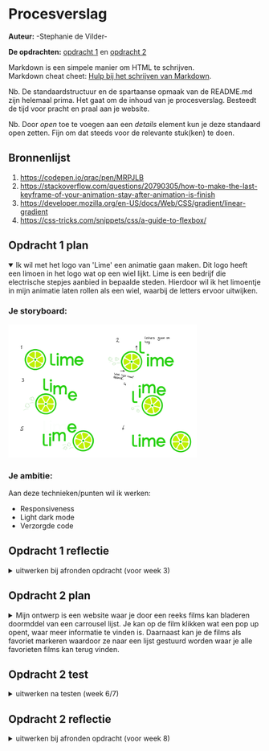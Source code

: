 # Procesverslag
**Auteur:** -Stephanie de Vilder-

**De opdrachten:** [opdracht 1](opdracht1/index.html) en [opdracht 2](opdracht2/index.html)


Markdown is een simpele manier om HTML te schrijven.  
Markdown cheat cheet: [Hulp bij het schrijven van Markdown](https://github.com/adam-p/markdown-here/wiki/Markdown-Cheatsheet).

Nb. De standaardstructuur en de spartaanse opmaak van de README.md zijn helemaal prima. Het gaat om de inhoud van je procesverslag. Besteedt de tijd voor pracht en praal aan je website.

Nb. Door *open* toe te voegen aan een *details* element kun je deze standaard open zetten. Fijn om dat steeds voor de relevante stuk(ken) te doen.



## Bronnenlijst
  1. https://codepen.io/qrac/pen/MRPJLB
  2. https://stackoverflow.com/questions/20790305/how-to-make-the-last-keyframe-of-your-animation-stay-after-animation-is-finish
  3. https://developer.mozilla.org/en-US/docs/Web/CSS/gradient/linear-gradient
  4. https://css-tricks.com/snippets/css/a-guide-to-flexbox/



## Opdracht 1 plan

<details open>
  <summary>Ik wil met het logo van 'Lime' een animatie gaan maken. Dit logo heeft een limoen in het logo wat op een wiel lijkt. Lime is een bedrijf die electrische stepjes aanbied in bepaalde steden. Hierdoor wil ik het limoentje in mijn animatie laten rollen als een wiel, waarbij de letters ervoor uitwijken. </summary>


  ### Je storyboard:
  <img src="readme-images/storyboard-lime.png" width="375px" alt="storyboard voor opdracht 1">


  ### Je ambitie: 
  Aan deze technieken/punten wil ik werken:
  - Responsiveness
  - Light dark mode
  - Verzorgde code

</details>



## Opdracht 1 reflectie

<details>
  <summary>uitwerken bij afronden opdracht (voor week 3)</summary>


  ### Je uitkomst - karakteristiek screenshot(s):
  <img src="readme-images/Uitkomst.png" width="375px" alt="uitomst opdracht 1">


  ### Dit ging goed/Heb ik geleerd: 
  Ik heb geleerd dat het helemaal niet zo ingewikkeld hoeft te zijn om je werk responsive te maken. Aan het begin was ik heel moeilijk aan het denken en ging ik de elementen kleiner maken vanaf een bepaalde view width. Nu weet ik dat je met het gebruik van "vw" heel makkelijk je element kan schalen ten opzichte van je scherm grootte. Ook heb ik meer geleerd over flexbox en hoe je hiermee makkelijk elementen kan plaatsen, ook ten opzichte van elkaar.
  Dit is eigenlijk basis css kennis die ik blijkbaar nooit goed onder de knie had. Het is dus heel fijn om nu dit te weten als basis voor mijn volgende projecten.

  Iets wat ik ook heb geleerd en iets lastiger waar ik zelf niet op was gekomen was het plaatsen van verschillende lagen over elkaar. Ik had het wiel eerst gemaakt door middel van list items. Alle partjes van de limoen waren dus allemaal losse elementen. Nu heb ik dit gemaakt door verschillende kleuren op elkaar te leggen en voor de partjes linear gradients te gebruiken om lijnen te maken.
  Zie afbeelding

  Ook wilde ik graag als finishing touch de limoen op het eind laten staan waar de animatie stopte en niet dat hij terug sprong naar het begin. Dit is gelukt door "animation-fill-mode" te gebruiken.

  <img src="readme-images/Lime-code.png" width="375px" alt="top">


  ### Dit was lastig/Is niet gelukt:
  

  <img src="readme-images/dummy-plaatje.svg" width="375px" alt="bummer">
</details>



## Opdracht 2 plan

<details>
  <summary>Mijn ontwerp is een website waar je door een reeks films kan bladeren doormddel van een carrousel lijst. Je kan op de film klikken wat een pop up opent, waar meer informatie te vinden is. Daarnaast kan je de films als favoriet markeren waardoor ze naar een lijst gestuurd worden waar je alle favorieten films kan terug vinden.</summary>


  ### Je ontwerp:
  <img src="readme-images/Opdracht2-design-plan.png" width="375px" alt="Eerste ontwerp opdracht 2">

  ### Ontwerp versie 2:
  <img src="readme-images/Opdracht2-design-V2.png" width="375px" alt="Eerste ontwerp opdracht 2">

  In de loop van de eerste weken heb ik het design wat aangepast. Zo heb ik bijvoorbeeld, inplaats van een aparte pagina voor de favorieten lijst, de favorieten lijst in een slide in menu geplaatst. Het ontwerp moet een "onepage" zijn waardoor dit beter aansluit. Ook is het erg efficient en toegangelijk voor de gebruiker.

  ### Je ambitie: 
  Aan deze technieken/punten wil ik werken:
  - Basic javascript begrijpen en als iets niet werkt, kunnen analyseren waarom dat dan is.
  - Responsiveness
  - Positionering van elementen zoals met flexbox en grid etc.
  - werken met verschillende states
</details>



## Opdracht 2 test

<details>
  <summary>uitwerken na testen (week 6/7)</summary>

  Neem minimaal 5 bevindingen op:



  ### Bevinding 1:
  FOCUS STATE

  #### oplossing:
  Tijdens mijn assesibilty test kwam ik er al snel achter dat ik was de focus state was vergeten te stijlen. Je kreeg dus de default focus state te zien en deze paste niet mooi bij mijn ontwerp en viel niet goed op omdat mijn meest gebruikte kleu al blauw is (zie afb 01). Ik heb alle buttons en linkjes een custom focus state gegeven, met als overeenkomende kleur: 0ranje. Oranje valt erg op en heeft een goed contrast met blauw en de zandkleur. Ook is het een persoonlijke stijl keuze omdat ik blauw en orangje een mooie combinatie vind.

  <img src="readme-images/test-img-01.png" width="300px" alt="Focus stijl eerst">
  <img src="readme-images/test-img-02.png" width="300px" alt="Focus stijl nu">


  ### Bevinding 2:
  LABELS

  #### oplossing:
  Ik heb een test gedaan met een screenreader. Ik zag al in de inspector accesability (zie afb 03) dat er veel errors waren en ik bijna nergens een label had gemaakt voor buttons etc. Dus toen ik met een screedreader door de website heen ging werd dit al duidelijk. De buttons zonder text veld werden opgenoemd als knop 6 bijvoorbeeld. 
  Ik heb dit opgelost door aria-labels toe te voegen en een alt text toe te voegen aan images.

  <img src="readme-images/test-img-03.png" width="300px" alt="label errors">
  <img src="readme-images/test-img-04.png" width="300px" alt="screenreader">

  Oplossing:
  <img src="readme-images/test-img-05.png" width="300px" alt="oplossing code">
  <img src="readme-images/test-img-06.png" width="300px" alt="oplossing screenreader">


  ### Bevinding 3:
  DETAILS BUTTON NOT SHOWING

  #### oplossing:
  Tijdens het testen van mijn focus state en het navigeren via de toetsenbord kwam ik erachter dat je details button niet kan zien wanneer je navigeert met je toetsenbord en je er op staat met de focus state. Dit komt omdat de button op een hover element zit.
  De button word wel gelezen door een screenreader en op mobile heb je er geen last van omdat daar de buttons altijd zichtbaar zijn.

  Ik heb dit probleem proberen op te lossen (zie afb 08) maar dit is helaas nog niet gelukt. 

  <img src="readme-images/test-img-07.png" width="300px" alt="label errors">
  <img src="readme-images/test-img-08.png" width="300px" alt="screenreader">
  

  ### Bevinding 4:
  PROVIDE A NATURAL NEXT STEP 

  #### oplossing:
  Tijdens mijn test vond ik dat de interface design principle "provide a natural next step", bij de favorieten lijst nog niet helemaal compleet was. Ik kreeg daarom het plan om een button toe te voegen aan de lege lijst waarbij je naar een film overzicht zou worden gestuurd. Zo kan iemand die misschien vast loopt weer door. Het lukte me om een button te maken en hem te plaatsen maar nog niet om hem weg te halen wanneer er wel elementen in de lijst zitten. Omdat deze fuctie dus nog niet helemaal goed werkte heb ik hem uiteindelijk eruit gehaald om het wat cleaner te houden.

  <img src="readme-images/test-img-09.png" width="300px" alt="Next step button">


  ### Bevinding 5:
  FAVORIETEN LIJST NOT READ

  #### oplossing:
  Het laatste probleem waar ik tijdens mijn test achter kwam was dat de films in de favorieten lijst niet goed werken ten opzichten van accesabilty. De film elementen worden niet opgelezen tijdens een screenreader en je kan niet navigeren door de films heen waardoor je ze dus ook niet uit de lijst kan halen via deze favorieten lijst. 
  Op het eerste oog is dit dus niet een heel groot probleem omdat het voor de meeste mensen geen probleem is. Maar als ik een goede werkende website wil bouwen voor alle gebruikers zou dit iets zijn waar ik een oplossing voor zou moeten verzinnen.

  

</details>



## Opdracht 2 reflectie

<details>
  <summary>uitwerken bij afronden opdracht (voor week 8)</summary>

  ### Je uitkomst - karakteristiek screenshot(s):
  Desktop:

  <img src="readme-images/reflectie-overall.png" width="300px" alt="uitkomst opdracht 2">
  <img src="readme-images/reflectie-hover.png" width="300px" alt="uitkomst opdracht 2">
  <img src="readme-images/reflectie-details.png" width="300px" alt="uitkomst opdracht 2">
  <img src="readme-images/reflectie-favs-empty.png" width="300px" alt="uitkomst opdracht 2">
  <img src="readme-images/reflectie-favs-full.png" width="300px" alt="uitkomst opdracht 2">

  Mobile:

  <img src="readme-images/reflectie-mobile.png" width="250px" alt="uitkomst opdracht 2">
  <img src="readme-images/reflectie-mobile-favs.png" width="250px" alt="uitkomst opdracht 2">


  ### Dit ging goed/Heb ik geleerd: 
  Uiteindelijk zijn er veel dingen die goed gingen. Ik heb een verzorgde werkende webpagina gemaakt die voldoet aan design principes en 
  Ik had nooit gedacht dat ik zo ver zou komen met javascript en het ook echt zou begrijpen. Daarom ben ik best trots op mijn eindproduct. 

  Wat goed ging/waar ik trots op ben is het toevoegen van de films aan de favorieten lijst. Sanne heeft me hier een opzetje voor laten zien in code pen maar ik heb het later zelf toegepast aan mijn ontwerp en het goed kunnen begrijpen waardoor ik toevoegingen heb kunnen doen. Het was namelijk nog niet helemaal compleet (Wanneer je de film verwijderde uit de lijst VIA de lijst kon je hem daarna er niet meer toevoegen).
  Ook heb ik het nummer van het aantal items in de lijst aan het de lijst button helemaal zelf toegevoegd. Dat ging ook goed.

  Wat ook goed ging is het werken met Dialog. Het stijlen hiervan en het positioneren van de elmenten gingen goed maar ook de dialog toevoegen aan alle verschillende films, zonder elke keer nieuwe JS te schrijven, ging beter/sneller dan verwacht.

  Ook heb ik veel geleerd over positionering met flexbox en grid. Grid had ik nog nooit gebruikt maar nu weet ik het goed te kunnen gebruiken.

  Zie website voor alles wat goed ging!


  ### Dit was lastig/Is niet gelukt:
  Wat ik lastig vond en uiteindlijk na veel proberen niet is gelukt is de details popup ook te kunnen openen vanuit de favorieten lijst. Ik had van alles geprobeert maar het duurde te lang waardoor ik heb besloten deze functie voor nu weg te laten. Verder heb ik nog 3 dingen die niet gelukt waren (zie de laatste bevindingen bij de test).

  <img src="readme-images/reflectie-img-details.png" width="300px" alt="bummer">
</details>